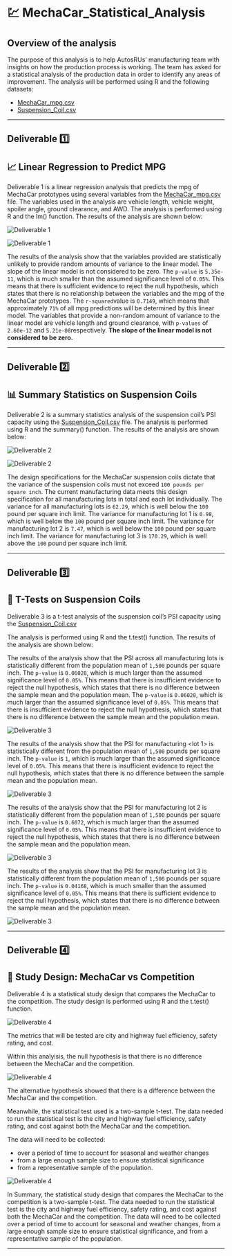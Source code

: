 # :chart: MechaCar_Statistical_Analysis

## Overview of the analysis

The purpose of this analysis is to help AutosRUs’ manufacturing team with insights on how the production process is working. The team has asked for a statistical analysis of the production data in order to identify any areas of improvement. The analysis will be performed using R and the following datasets:

- [MechaCar_mpg.csv](https://github.com/hastyjr/MechaCar_Statistical_Analysis/blob/main/Resources/MechaCar_mpg.csv)
- [Suspension_Coil.csv](https://github.com/hastyjr/MechaCar_Statistical_Analysis/blob/main/Resources/Suspension_Coil.csv)

----

## Deliverable :one: 

## :chart_with_upwards_trend: Linear Regression to Predict MPG

Deliverable 1 is a linear regression analysis that predicts the mpg of MechaCar prototypes using several variables from the [MechaCar_mpg.csv](https://github.com/hastyjr/MechaCar_Statistical_Analysis/blob/main/Resources/MechaCar_mpg.csv) file. The variables used in the analysis are vehicle length, vehicle weight, spoiler angle, ground clearance, and AWD. The analysis is performed using R and the lm() function. The results of the analysis are shown below:

![Deliverable 1](https://github.com/hastyjr/MechaCar_Statistical_Analysis/blob/main/Resources/images/Deliverable_1_linearRegression_lm.png)

![Deliverable 1](https://github.com/hastyjr/MechaCar_Statistical_Analysis/blob/main/Resources/images/Deliverable_1_linearRegression_summary.png)

The results of the analysis show that the variables provided are statistically unlikely to provide random amounts of variance to the linear model. The slope of the linear model is not considered to be zero. The `p-value` is `5.35e-11`, which is much smaller than the assumed significance level of `0.05%`. This means that there is sufficient evidence to reject the null hypothesis, which states that there is no relationship between the variables and the mpg of the MechaCar prototypes. The `r-squared`value is `0.7149`, which means that approximately `71%` of all mpg predictions will be determined by this linear model. The variables that provide a non-random amount of variance to the linear model are vehicle length and ground clearance, with `p-values` of `2.60e-12` and `5.21e-08`respectively. **The slope of the linear model is not considered to be zero.**

---

## Deliverable :two:

## :bar_chart: Summary Statistics on Suspension Coils

Deliverable 2 is a summary statistics analysis of the suspension coil’s PSI capacity using the [Suspension_Coil.csv](https://github.com/hastyjr/MechaCar_Statistical_Analysis/blob/main/Resources/Suspension_Coil.csv) file. The analysis is performed using R and the summary() function. The results of the analysis are shown below:

![Deliverable 2](https://github.com/hastyjr/MechaCar_Statistical_Analysis/blob/main/Resources/images/Deliverable_2_boxplot_wholeLot.png)

![Deliverable 2](https://github.com/hastyjr/MechaCar_Statistical_Analysis/blob/main/Resources/images/Deliverable_2_boxplot_individualLot.png)

The design specifications for the MechaCar suspension coils dictate that the variance of the suspension coils must not exceed `100 pounds per square inch`. The current manufacturing data meets this design specification for all manufacturing lots in total and each lot individually. The variance for all manufacturing lots is `62.29`, which is well below the `100` pound per square inch limit. The variance for manufacturing lot 1 is `0.98`, which is well below the `100` pound per square inch limit. The variance for manufacturing lot 2 is `7.47`, which is well below the `100` pound per square inch limit. The variance for manufacturing lot 3 is `170.29`, which is well above the `100` pound per square inch limit.

---

## Deliverable :three:

## :memo: T-Tests on Suspension Coils

Deliverable 3 is a t-test analysis of the suspension coil’s PSI capacity using the [Suspension_Coil.csv]()

The analysis is performed using R and the t.test() function. The results of the analysis are shown below:

The results of the analysis show that the PSI across all manufacturing lots is statistically different from the population mean of `1,500` pounds per square inch. The `p-value` is `0.06028`, which is much larger than the assumed significance level of `0.05%`. This means that there is insufficient evidence to reject the null hypothesis, which states that there is no difference between the sample mean and the population mean. The `p-value` is `0.06028`, which is much larger than the assumed significance level of `0.05%`. This means that there is insufficient evidence to reject the null hypothesis, which states that there is no difference between the sample mean and the population mean.

![Deliverable 3](https://github.com/hastyjr/MechaCar_Statistical_Analysis/blob/main/Resources/images/Deliverable_3_mecha_coil_t_test.png)

The results of the analysis show that the PSI for manufacturing <lot 1> is statistically different from the population mean of `1,500` pounds per square inch. The `p-value` is `1`, which is much larger than the assumed significance level of `0.05%`. This means that there is insufficient evidence to reject the null hypothesis, which states that there is no difference between the sample mean and the population mean.

![Deliverable 3](https://github.com/hastyjr/MechaCar_Statistical_Analysis/blob/main/Resources/images/Deliverable_3_lot1_t_test.png)

The results of the analysis show that the PSI for manufacturing lot 2 is statistically different from the population mean of `1,500` pounds per square inch. The `p-value` is `0.6072`, which is much larger than the assumed significance level of `0.05%`. This means that there is insufficient evidence to reject the null hypothesis, which states that there is no difference between the sample mean and the population mean.

![Deliverable 3](https://github.com/hastyjr/MechaCar_Statistical_Analysis/blob/main/Resources/images/Deliverable_3_lot2_t_test.png)

The results of the analysis show that the PSI for manufacturing lot 3 is statistically different from the population mean of `1,500` pounds per square inch. The `p-value` is `0.04168`, which is much smaller than the assumed significance level of `0.05%`. This means that there is sufficient evidence to reject the null hypothesis, which states that there is no difference between the sample mean and the population mean.

![Deliverable 3](https://github.com/hastyjr/MechaCar_Statistical_Analysis/blob/main/Resources/images/Deliverable_3_lot3_t_test.png)

---

## Deliverable :four:

## :blue_book: Study Design: MechaCar vs Competition

Deliverable 4 is a statistical study design that compares the MechaCar to the competition. The study design is performed using R and the t.test() function.

![Deliverable 4](https://github.com/hastyjr/MechaCar_Statistical_Analysis/blob/main/Resources/images/Deliverable_4_statistacal_design.png)

The metrics that will be tested are city and highway fuel efficiency, safety rating, and cost. 

Within this analyisis, the null hypothesis is that there is no difference between the MechaCar and the competition. 

![Deliverable 4](https://github.com/hastyjr/MechaCar_Statistical_Analysis/blob/main/Resources/images/Deliverable_4_analytical_errors.png)

The alternative hypothesis showed that there is a difference between the MechaCar and the competition. 

Meanwhile, the statistical test used is a two-sample t-test. The data needed to run the statistical test is the city and highway fuel efficiency, safety rating, and cost against both the MechaCar and the competition. 

The data will need to be collected:
* over a period of time to account for seasonal and weather changes
* from a large enough sample size to ensure statistical significance
* from a representative sample of the population. 

![Deliverable 4](https://github.com/hastyjr/MechaCar_Statistical_Analysis/blob/main/Resources/images/Deliverable_4_a_b_testing.png)

In Summary, the statistical study design that compares the MechaCar to the competition is a two-sample t-test. The data needed to run the statistical test is the city and highway fuel efficiency, safety rating, and cost against both the MechaCar and the competition. The data will need to be collected over a period of time to account for seasonal and weather changes, from a large enough sample size to ensure statistical significance, and from a representative sample of the population.

---